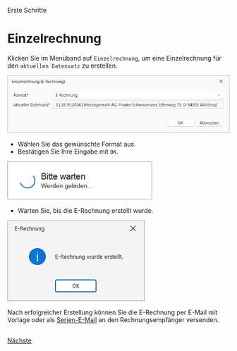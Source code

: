 Erste Schritte

# Einzelrechnung
 
Klicken Sie im Menüband auf `Einzelrechnung`, um eine Einzelrechnung für den `aktuellen Datensatz` zu erstellen.
 
<img src="/docs/Einzelrechnung.webp" alt="Einzelrechnung"/>

- Wählen Sie das gewünschte Format aus. 
- Bestätigen Sie Ihre Eingabe mit `OK`.

<img src="/docs/Warten.png" alt="Warten"/>

- Warten Sie, bis die E-Rechnung erstellt wurde.

<img src="/docs/Erstellt.png" alt="Erstellt"/>

Nach erfolgreicher Erstellung können Sie die E-Rechnung per E-Mail mit Vorlage oder als [Serien-E-Mail](https://systemverwalter.cobra-hilfe.de/docs/kurzanleitung#serienmail-assistent) an den Rechnungsempfänger versenden.

##

[Nächste](./Serienrechnung.md) 
